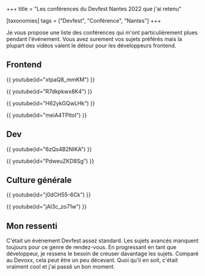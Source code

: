 +++
title = "Les conférences du Devfest Nantes 2022 que j'ai retenu"

[taxonomies]
tags = ["Devfest", "Conférence", "Nantes"]
+++

Je vous propose une liste des conférences qui m'ont particulièrement plues pendant l'événement. Vous avez surement vos sujets préférés mais la plupart des vidéos valent le détour pour les développeurs frontend.

<!-- more -->

## Frontend

{{ youtube(id="xtpaQ8_mmKM") }}

{{ youtube(id="R7dkpkwx8K4") }}

{{ youtube(id="H62ykGQwLHk") }}

{{ youtube(id="meiA4TPltoI") }}

## Dev

{{ youtube(id="6zQs4B2NIKA") }}

{{ youtube(id="PdweuZKD8Sg") }}

## Culture générale

{{ youtube(id="j0dCH55-6Ck") }}

{{ youtube(id="jAl3c_zo71w") }}

## Mon ressenti

C'était un événement Devfest assez standard. Les sujets avancés manquent toujours pour ce genre de rendez-vous. En progressant en tant que développeur, je ressens le besoin de creuser davantage les sujets. Comparé au Devoxx, cela peut être un peu décevant. Quoi qu'il en soit, c'était vraiment cool et j'ai passé un bon moment.
